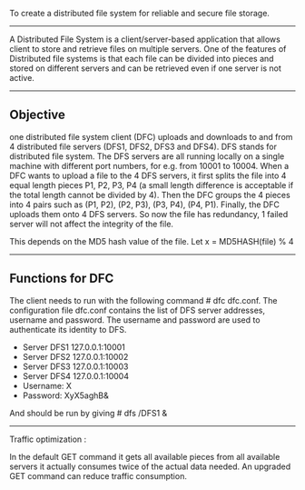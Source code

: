 To create a distributed file system for reliable and secure file storage.

--------
A Distributed File System is a client/server-based application that allows client to store and retrieve files on multiple servers. One of the features of Distributed file systems is
that each file can be divided into pieces and stored on different servers and can be retrieved even if one server is not active.


---------
Objective 
---------
one distributed file system client (DFC) uploads and downloads to and from 4 distributed file servers (DFS1, DFS2, DFS3 and DFS4). DFS stands for distributed
file system. The DFS servers are all running locally on a single machine with different port numbers, for e.g. from 10001 to 10004. When a DFC wants to upload a file to the 4 DFS servers, it first splits the file into 4 equal
length pieces P1, P2, P3, P4 (a small length difference is acceptable if the total length cannot be divided by 4). Then the DFC groups the 4 pieces into 4 pairs such as (P1, P2),
(P2, P3), (P3, P4), (P4, P1). Finally, the DFC uploads them onto 4 DFS servers. So now the file has redundancy, 1 failed server will not affect the integrity of the file.

This depends on the MD5 hash value of the file. Let x = MD5HASH(file) % 4 

---------
Functions for DFC
---------

The client needs to run with the following command # dfc dfc.conf. The configuration file dfc.conf contains the list of DFS server addresses, username and
password. The username and password are used to authenticate its identity to DFS.

* Server DFS1 127.0.0.1:10001 
* Server DFS2 127.0.0.1:10002
* Server DFS3 127.0.0.1:10003
*  Server DFS4 127.0.0.1:10004
*  Username: X
*  Password: XyX5aghB&

  And should be run by giving # dfs /DFS1 <Port Number> &

--------------------------
Traffic optimization :

In the default GET command it gets all available pieces from all available servers it actually consumes twice of the actual data needed. An upgraded GET command can reduce traffic consumption.

